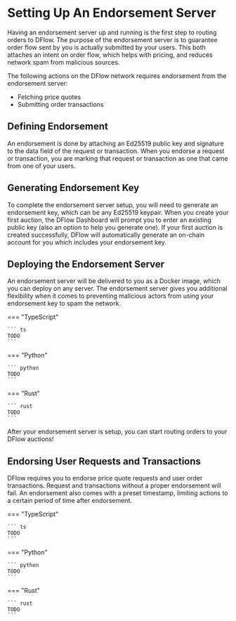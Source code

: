 # Setting Up An Endorsement Server

Having an endorsement server up and running is the first step to routing orders to DFlow. The purpose of the endorsement server is to guarantee order flow sent by you is actually submitted by your users. This both attaches an intent on order flow, which helps with pricing, and reduces network spam from malicious sources.

The following actions on the DFlow network requires endorsement from the endorsement server:

- Fetching price quotes
- Submitting order transactions

## Defining Endorsement

An endorsement is done by attaching an Ed25519 public key and signature to the data field of the request or transaction. When you endorse a request or transaction, you are marking that request or transaction as one that came from one of your users.

## Generating Endorsement Key

To complete the endorsement server setup, you will need to generate an endorsement key, which can be any Ed25519 keypair. When you create your first auction, the DFlow Dashboard will prompt you to enter an existing public key (also an option to help you generate one). If your first auction is created successfully, DFlow will automatically generate an on-chain account for you which includes your endorsement key.

## Deploying the Endorsement Server

An endorsement server will be delivered to you as a Docker image, which you can deploy on any server. The endorsement server gives you additional flexibility when it comes to preventing malicious actors from using your endorsement key to spam the network.

=== "TypeScript"

    ``` ts
    TODO
    ```

=== "Python"

    ``` python
    TODO
    ```

=== "Rust"

    ``` rust
    TODO
    ```

After your endorsement server is setup, you can start routing orders to your DFlow auctions!

## Endorsing User Requests and Transactions

DFlow requires you to endorse price quote requests and user order transactions. Request and transactions without a proper endorsement will fail. An endorsement also comes with a preset timestamp, limiting actions to a certain period of time after endorsement.

=== "TypeScript"

    ``` ts
    TODO
    ```

=== "Python"

    ``` python
    TODO
    ```

=== "Rust"

    ``` rust
    TODO
    ```
